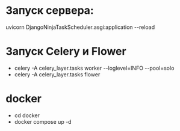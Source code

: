 # Запуск сервера:
uvicorn DjangoNinjaTaskScheduler.asgi:application --reload

# Запуск Celery и Flower
- celery -A celery_layer.tasks worker --loglevel=INFO --pool=solo
- celery -A celery_layer.tasks flower


# docker
- cd docker
- docker compose up -d
